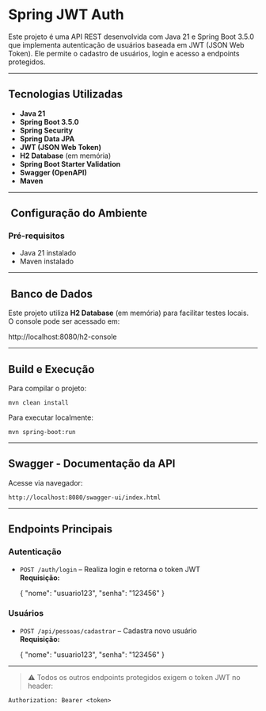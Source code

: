 # Spring JWT Auth

Este projeto é uma API REST desenvolvida com Java 21 e Spring Boot 3.5.0 que implementa autenticação de usuários baseada em JWT (JSON Web Token). Ele permite o cadastro de usuários, login e acesso a endpoints protegidos.

---

##  Tecnologias Utilizadas

- **Java 21**
- **Spring Boot 3.5.0**
- **Spring Security**
- **Spring Data JPA**
- **JWT (JSON Web Token)**
- **H2 Database** (em memória)
- **Spring Boot Starter Validation**
- **Swagger (OpenAPI)**
- **Maven**

---

## ️ Configuração do Ambiente

### Pré-requisitos

- Java 21 instalado
- Maven instalado

---

## ️ Banco de Dados

Este projeto utiliza **H2 Database** (em memória) para facilitar testes locais.  
O console pode ser acessado em:

http://localhost:8080/h2-console

---

## Build e Execução

Para compilar o projeto:

    mvn clean install

Para executar localmente:

    mvn spring-boot:run

---

##  Swagger - Documentação da API

Acesse via navegador:

    http://localhost:8080/swagger-ui/index.html

---

##  Endpoints Principais

###  Autenticação

- `POST /auth/login` – Realiza login e retorna o token JWT  
  **Requisição:**

  {
  "nome": "usuario123",
  "senha": "123456"
  }

###  Usuários

- `POST /api/pessoas/cadastrar` – Cadastra novo usuário  
  **Requisição:**

  {
  "nome": "usuario123",
  "senha": "123456"
  }

---

> ⚠️ Todos os outros endpoints protegidos exigem o token JWT no header:

    Authorization: Bearer <token>
